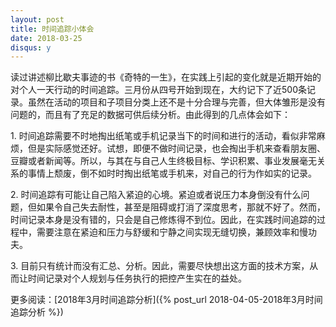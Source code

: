 ```yaml
---
layout: post
title: 时间追踪小体会
date: 2018-03-25
disqus: y
---
```


读过讲述柳比歇夫事迹的书《奇特的一生》，在实践上引起的变化就是近期开始的对个人一天行动的时间追踪。三月份从四号开始到现在，大约记下了近500条记录。虽然在活动的项目和子项目分类上还不是十分合理与完善，但大体雏形是没有问题的，而且有了充足的数据可供后续分析。由此得到的几点体会如下：

1\. 时间追踪需要不时地掏出纸笔或手机记录当下的时间和进行的活动，看似非常麻烦，但是实际感觉还好。试想，即便不做时间记录，也会掏出手机来查看朋友圈、豆瓣或者新闻等。所以，与其在与自己人生终极目标、学识积累、事业发展毫无关系的事情上颓废，倒不如时时掏出纸笔或手机来，对自己的行为作如实的记录。

2\. 时间追踪有可能让自己陷入紧迫的心境。紧迫或者说压力本身倒没有什么问题，但如果令自己失去耐性，甚至是阻碍或打消了深度思考，那就不好了。然而，时间记录本身是没有错的，只会是自己修炼得不到位。因此，在实践时间追踪的过程中，需要注意在紧迫和压力与舒缓和宁静之间实现无缝切换，兼顾效率和慢功夫。

3\. 目前只有统计而没有汇总、分析。因此，需要尽快想出这方面的技术方案，从而让时间记录对个人规划与任务执行的把控产生实在的益处。

更多阅读：[2018年3月时间追踪分析]({% post_url 2018-04-05-2018年3月时间追踪分析 %})
